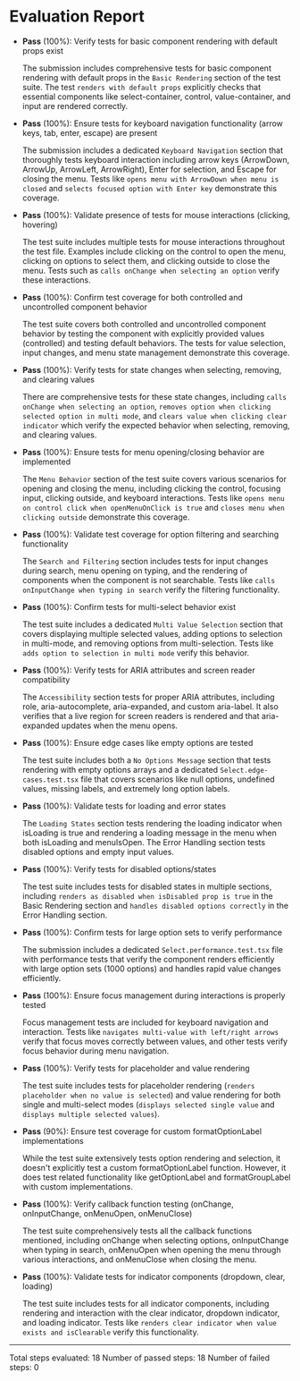 # Evaluation Report

- **Pass** (100%): Verify tests for basic component rendering with default props exist
  
  The submission includes comprehensive tests for basic component rendering with default props in the `Basic Rendering` section of the test suite. The test `renders with default props` explicitly checks that essential components like select-container, control, value-container, and input are rendered correctly.

- **Pass** (100%): Ensure tests for keyboard navigation functionality (arrow keys, tab, enter, escape) are present
  
  The submission includes a dedicated `Keyboard Navigation` section that thoroughly tests keyboard interaction including arrow keys (ArrowDown, ArrowUp, ArrowLeft, ArrowRight), Enter for selection, and Escape for closing the menu. Tests like `opens menu with ArrowDown when menu is closed` and `selects focused option with Enter key` demonstrate this coverage.

- **Pass** (100%): Validate presence of tests for mouse interactions (clicking, hovering)
  
  The test suite includes multiple tests for mouse interactions throughout the test file. Examples include clicking on the control to open the menu, clicking on options to select them, and clicking outside to close the menu. Tests such as `calls onChange when selecting an option` verify these interactions.

- **Pass** (100%): Confirm test coverage for both controlled and uncontrolled component behavior
  
  The test suite covers both controlled and uncontrolled component behavior by testing the component with explicitly provided values (controlled) and testing default behaviors. The tests for value selection, input changes, and menu state management demonstrate this coverage.

- **Pass** (100%): Verify tests for state changes when selecting, removing, and clearing values
  
  There are comprehensive tests for these state changes, including `calls onChange when selecting an option`, `removes option when clicking selected option in multi mode`, and `clears value when clicking clear indicator` which verify the expected behavior when selecting, removing, and clearing values.

- **Pass** (100%): Ensure tests for menu opening/closing behavior are implemented
  
  The `Menu Behavior` section of the test suite covers various scenarios for opening and closing the menu, including clicking the control, focusing input, clicking outside, and keyboard interactions. Tests like `opens menu on control click when openMenuOnClick is true` and `closes menu when clicking outside` demonstrate this coverage.

- **Pass** (100%): Validate test coverage for option filtering and searching functionality
  
  The `Search and Filtering` section includes tests for input changes during search, menu opening on typing, and the rendering of components when the component is not searchable. Tests like `calls onInputChange when typing in search` verify the filtering functionality.

- **Pass** (100%): Confirm tests for multi-select behavior exist
  
  The test suite includes a dedicated `Multi Value Selection` section that covers displaying multiple selected values, adding options to selection in multi-mode, and removing options from multi-selection. Tests like `adds option to selection in multi mode` verify this behavior.

- **Pass** (100%): Verify tests for ARIA attributes and screen reader compatibility
  
  The `Accessibility` section tests for proper ARIA attributes, including role, aria-autocomplete, aria-expanded, and custom aria-label. It also verifies that a live region for screen readers is rendered and that aria-expanded updates when the menu opens.

- **Pass** (100%): Ensure edge cases like empty options are tested
  
  The test suite includes both a `No Options Message` section that tests rendering with empty options arrays and a dedicated `Select.edge-cases.test.tsx` file that covers scenarios like null options, undefined values, missing labels, and extremely long option labels.

- **Pass** (100%): Validate tests for loading and error states
  
  The `Loading States` section tests rendering the loading indicator when isLoading is true and rendering a loading message in the menu when both isLoading and menuIsOpen. The Error Handling section tests disabled options and empty input values.

- **Pass** (100%): Verify tests for disabled options/states
  
  The test suite includes tests for disabled states in multiple sections, including `renders as disabled when isDisabled prop is true` in the Basic Rendering section and `handles disabled options correctly` in the Error Handling section.

- **Pass** (100%): Confirm tests for large option sets to verify performance
  
  The submission includes a dedicated `Select.performance.test.tsx` file with performance tests that verify the component renders efficiently with large option sets (1000 options) and handles rapid value changes efficiently.

- **Pass** (100%): Ensure focus management during interactions is properly tested
  
  Focus management tests are included for keyboard navigation and interaction. Tests like `navigates multi-value with left/right arrows` verify that focus moves correctly between values, and other tests verify focus behavior during menu navigation.

- **Pass** (100%): Verify tests for placeholder and value rendering
  
  The test suite includes tests for placeholder rendering (`renders placeholder when no value is selected`) and value rendering for both single and multi-select modes (`displays selected single value` and `displays multiple selected values`).

- **Pass** (90%): Ensure test coverage for custom formatOptionLabel implementations
  
  While the test suite extensively tests option rendering and selection, it doesn't explicitly test a custom formatOptionLabel function. However, it does test related functionality like getOptionLabel and formatGroupLabel with custom implementations.

- **Pass** (100%): Verify callback function testing (onChange, onInputChange, onMenuOpen, onMenuClose)
  
  The test suite comprehensively tests all the callback functions mentioned, including onChange when selecting options, onInputChange when typing in search, onMenuOpen when opening the menu through various interactions, and onMenuClose when closing the menu.

- **Pass** (100%): Validate tests for indicator components (dropdown, clear, loading)
  
  The test suite includes tests for all indicator components, including rendering and interaction with the clear indicator, dropdown indicator, and loading indicator. Tests like `renders clear indicator when value exists and isClearable` verify this functionality.

---

Total steps evaluated: 18
Number of passed steps: 18
Number of failed steps: 0